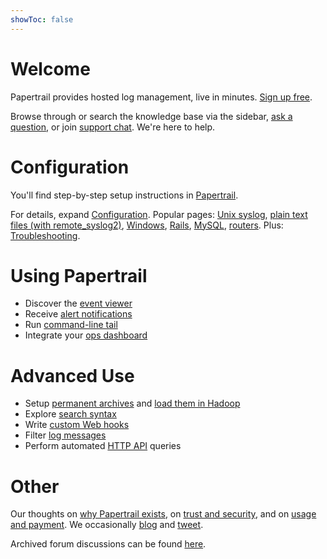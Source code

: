 ```yaml
---
showToc: false
---
```


# Welcome

Papertrail provides hosted log management, live in minutes. [Sign up free](https://papertrailapp.com/).

Browse through or search the knowledge base via the sidebar, [ask a question](mailto:support@papertrailapp.com), or join [support chat](https://papertrailapp.com/chat). We're here to help.

# Configuration

You'll find step-by-step setup instructions in [Papertrail](https://papertrailapp.com/systems/setup).

For details, expand [Configuration](#configuration). Popular pages: [Unix syslog](/kb/configuration/configuring-remote-syslog-from-unixlinux-and-bsdos-x), [plain text files (with remote_syslog2)](/kb/configuration/configuring-centralized-logging-from-text-log-files-in-unix), [Windows](/kb/configuration/configuring-remote-syslog-from-windows), [Rails](/kb/configuration/configuring-centralized-logging-from-ruby-on-rails-apps), [MySQL](/kb/configuration/configuring-centralized-logging-from-mysql-query-logs), [routers](/kb/configuration/configuring-remote-syslog-from-routers-switches-network-devices). Plus: [Troubleshooting](/kb/configuration/troubleshooting-remote-syslog-reachability).

# Using Papertrail

*   Discover the [event viewer](/kb/how-it-works/event-viewer)
*   Receive [alert notifications](/kb/how-it-works/alerts)
*   Run [command-line tail](https://github.com/papertrail/papertrail-cli)
*   Integrate your [ops dashboard](/kb/how-it-works/linking-to-logs)

# Advanced Use

*   Setup [permanent archives](/kb/how-it-works/permanent-log-archives) and [load them in Hadoop](/kb/analytics/log-analytics-with-hadoop-and-hive)
*   Explore [search syntax](/kb/how-it-works/search-syntax)
*   Write [custom Web hooks](/kb/how-it-works/web-hooks)
*   Filter [log messages](/kb/how-it-works/log-filtering)
*   Perform automated [HTTP API](/kb/how-it-works/http-api) queries

# Other

Our thoughts on [why Papertrail exists](/kb/how-it-works/why-papertrail), on [trust and security](/kb/how-it-works/why-should-i-trust-you), and on [usage and payment](/kb/how-it-works/usage-and-payment). We occasionally [blog](http://blog.papertrailapp.com/) and [tweet](https://twitter.com/papertrailapp).

Archived forum discussions can be found [here](/discussions/).